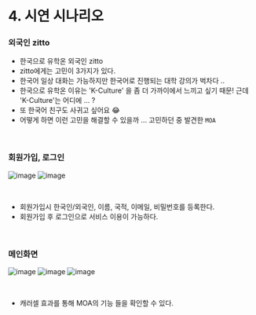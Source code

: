 # 4. 시연 시나리오

### 외국인 zitto

- 한국으로 유학온 외국인 zitto
- zitto에게는 고민이 3가지가 있다. 
- 한국어 일상 대화는 가능하지만 한국어로 진행되는 대학 강의가 벅차다 .. 
- 한국으로 유학온 이유는 'K-Culture' 을 좀 더 가까이에서 느끼고 싶기 때문! 근데 'K-Culture'는 어디에 ... ? 
- 또 한국어 친구도 사귀고 싶어요 😂 
- 어떻게 하면 이런 고민을 해결할 수 있을까 ... 고민하던 중 발견한 `MOA`

<br/>

### 회원가입, 로그인

![image](https://github.com/harinplz/algorithm_study/assets/62701446/97d70029-6b0a-4b36-b7db-b77092072854)
![image](https://github.com/harinplz/algorithm_study/assets/62701446/0b76433e-a924-4069-98eb-cdf693509430)

<br/>

- 회원가입시 한국인/외국인, 이름, 국적, 이메일, 비밀번호를 등록한다.
- 회원가입 후 로그인으로 서비스 이용이 가능하다.

<br/>

### 메인화면

![image](https://github.com/harinplz/algorithm_study/assets/62701446/abc255f3-64f1-4349-bba0-af8fc0a4bc13)
![image](https://github.com/harinplz/algorithm_study/assets/62701446/42cefccd-b27f-46ec-aad2-9f929e5843ce)
![image](https://github.com/harinplz/algorithm_study/assets/62701446/80125e75-06ff-4563-885b-6b585648cd1b)

<br/>

- 캐러셀 효과를 통해 MOA의 기능 들을 확인할 수 있다.

<br/>



